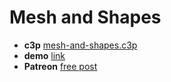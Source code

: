 # Mesh and Shapes

* **c3p** [mesh-and-shapes.c3p](source/c3p/mesh-and-shapes.c3p)
* **demo** [link](demo)
* **Patreon** [free post](https://www.patreon.com/posts/47493518)

